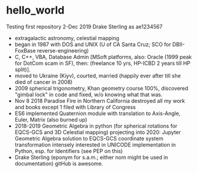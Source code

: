 # hello_world
Testing first repository  2-Dec 2019  Drake Sterling as ae1234567
- extragalactic astronomy, celestial mapping
- began in 1987 with DOS and UNIX (U of CA Santa Cruz; SCO for DBII-FoxBase reverse-engineering)
- C, C++, VBA, Database Admin [MSoft platforms, also:
Oracle (1999 peak for DotCom scam in SF), then: (freelance 10 yrs, HP-ICBD 2 years till HP split)].
- moved to Ukraine (Kiyv), courted, married (happily ever after till she died of cancer in 2008)
- 2009 spherical trigonometry, Khan geometry course 100%, discovered "gimbal lock" in code and fixed, w/o knowing what that was. 
- Nov 8 2018 Paradise Fire in Northern California destroyed all my work and books except 1 filed with Library of Congress
- ES6 implemented Quaternion module with translation to Axis-Angle, Euler, Matrix (also burned up)
- 2018-2019   Geometric Algebra in python (for spherical rotations for EQCS-GCS and 3D Celestial mapping)
projecting into 2020:  Jupyter Geometric Algebra solution to EQCS-GCS coordinate system transformation
intensely interested in UNICODE implementation in Python, esp. for Identifiers (see PEP on this)
- Drake Sterling (eponym for s.a.m.; either nom might be used in documentation)
gitHub is awesome.
